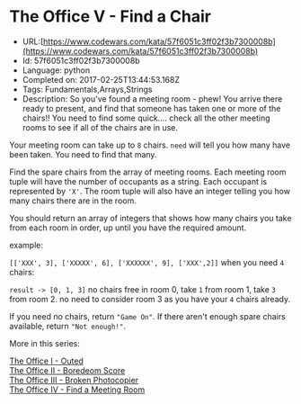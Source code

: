 # The Office V - Find a Chair 

 - URL:[https://www.codewars.com/kata/57f6051c3ff02f3b7300008b](https://www.codewars.com/kata/57f6051c3ff02f3b7300008b)
 - Id: 57f6051c3ff02f3b7300008b
 - Language: python
 - Completed on: 2017-02-25T13:44:53.168Z
 - Tags: Fundamentals,Arrays,Strings
 - Description:
So you've found a meeting room - phew! You arrive there ready to present, and find that someone has taken one or more of the chairs!! You need to find some quick.... check all the other meeting rooms to see if all of the chairs are in use.

Your meeting room can take up to `8` chairs. `need` will tell you how many have been taken. You need to find that many.

Find the spare chairs from the array of meeting rooms. Each meeting room tuple will have the number of occupants as a string. Each occupant is represented by `'X'`. The room tuple will also have an integer telling you how many chairs there are in the room.

You should return an array of integers that shows how many chairs you take from each room in order, up until you have the required amount.

example:

`[['XXX', 3], ['XXXXX', 6], ['XXXXXX', 9], ['XXX',2]]` when you need `4` chairs:

`result -> [0, 1, 3]` no chairs free in room 0, take `1` from room 1, take `3` from room 2. no need to consider room 3 as you have your `4` chairs already.

If you need no chairs, return `"Game On"`. If there aren't enough spare chairs available, return `"Not enough!"`.

More in this series:

[The Office I - Outed](https://www.codewars.com/kata/the-office-i-outed)  
[The Office II - Boredeom Score](https://www.codewars.com/kata/the-office-ii-boredom-score)  
[The Office III - Broken Photocopier](https://www.codewars.com/kata/the-office-iii-broken-photocopier)  
[The Office IV - Find a Meeting Room](https://www.codewars.com/kata/the-office-iv-find-a-meeting-room)  
